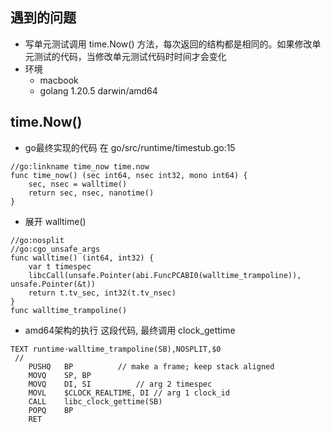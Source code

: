 
## 遇到的问题

- 写单元测试调用 time.Now() 方法，每次返回的结构都是相同的。如果修改单元测试的代码，当修改单元测试代码时时间才会变化
- 环境
  - macbook 
  - golang 1.20.5 darwin/amd64 


## time.Now()

- go最终实现的代码 在 go/src/runtime/timestub.go:15
 
```
//go:linkname time_now time.now
func time_now() (sec int64, nsec int32, mono int64) {
	sec, nsec = walltime()
	return sec, nsec, nanotime()
}
 ```

- 展开 walltime()
 
```
//go:nosplit
//go:cgo_unsafe_args
func walltime() (int64, int32) {
	var t timespec
	libcCall(unsafe.Pointer(abi.FuncPCABI0(walltime_trampoline)), unsafe.Pointer(&t))
	return t.tv_sec, int32(t.tv_nsec)
}
func walltime_trampoline()

```

- amd64架构的执行 这段代码, 最终调用 clock_gettime
 
```
TEXT runtime·walltime_trampoline(SB),NOSPLIT,$0
 // 
	PUSHQ	BP			// make a frame; keep stack aligned
	MOVQ	SP, BP
	MOVQ	DI, SI			// arg 2 timespec
	MOVL	$CLOCK_REALTIME, DI	// arg 1 clock_id
	CALL	libc_clock_gettime(SB)
	POPQ	BP
	RET

```
